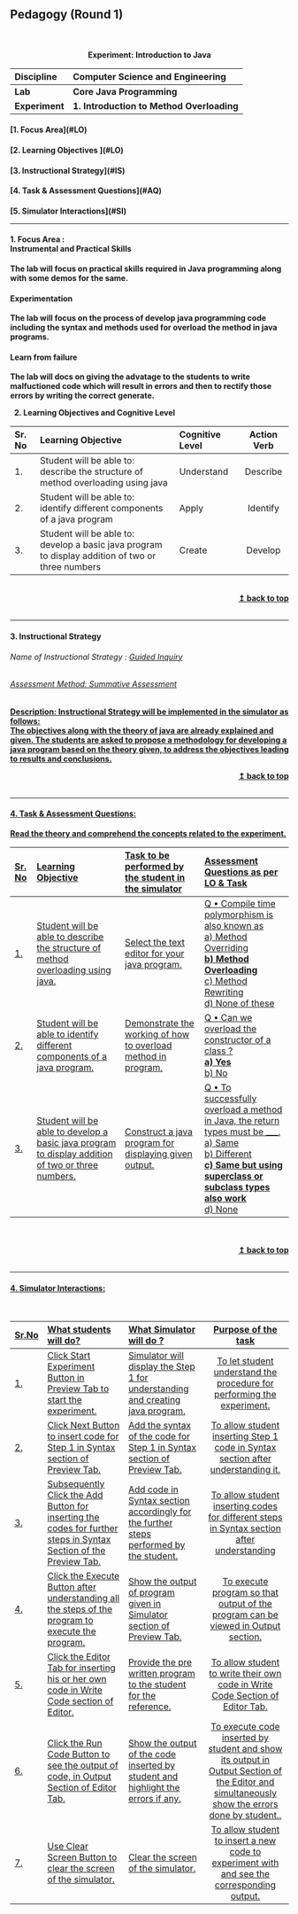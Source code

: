 ## Pedagogy (Round 1)
<p align="center">
<br>
<br>
<b> Experiment: Introduction to Java <a name="top"></a> <br>
</p>

<b>Discipline | <b>Computer Science and Engineering
:--|:--|
<b> Lab | <b> Core Java Programming
<b> Experiment|  <b> 1. Introduction to Method Overloading


<h4> [1. Focus Area](#LO)
<h4> [2. Learning Objectives ](#LO)
<h4> [3. Instructional Strategy](#IS)
<h4> [4. Task & Assessment Questions](#AQ)
<h4> [5. Simulator Interactions](#SI)
<hr>

<a name="LO"></a>
#### 1. Focus Area : <br>Instrumental and Practical Skills
The lab will focus on practical skills required in Java programming along with some demos for the same.<br>
#### Experimentation
The lab will focus on the process of develop java programming code including the syntax and methods used for overload the method in java programs.
#### Learn from failure
The lab will docs on giving the advatage to the students to write malfuctioned code which will result in errors and then to rectify those errors by writing the correct generate.

2. Learning Objectives and Cognitive Level

Sr. No |	Learning Objective	| Cognitive Level | Action Verb
:--|:--|:--|:-:
1.| Student will be able to: <br>describe the structure of method overloading using java<br> | Understand| Describe
2.| Student will be able to: <br>identify different components of a java program<br> | Apply| Identify
3.| Student will be able to: <br>develop a basic java program to display addition of two or three numbers | Create| Develop

<br/>
<div align="right">
    <b><a href="#top">↥ back to top</a></b>
</div>
<br/>
<hr>

<a name="IS"></a>
#### 3. Instructional Strategy
###### Name of Instructional Strategy  :  <u> Guided Inquiry 
###### Assessment Method: Summative Assessment

<u> <b>Description:</b></u> <u> Instructional Strategy will be implemented in the simulator as follows: </u>
<br>
The objectives along with the theory of java are already explained and given. The students are asked to propose a methodology for developing a java program based on the theory given, to address the objectives leading to results and conclusions.
<br/>

<div align="right">
    <b><a href="#top">↥ back to top</a></b>
</div>
<br/>
<hr>

<a name="AQ"></a>
#### 4. Task & Assessment Questions:

Read the theory and comprehend the concepts related to the experiment. 
<br>

Sr. No |	Learning Objective	| Task to be performed by <br> the student  in the simulator | Assessment Questions as per LO & Task
:--|:--|:--|:--
1.| Student will be able to describe the structure of method overloading using java. | Select the text editor for your java program. | Q • Compile time polymorphism is also known as <br>a) Method Overriding<br><b>b) Method Overloading</b><br>c) Method Rewriting<br>d) None of these
2.| Student will be able to identify different components of a java program.| Demonstrate the working of how to overload method in program. | Q • Can we overload the constructor of a class ? <br><b>a) Yes </b><br>b) No
3.| Student will be able to develop a basic java program to display addition of two or three numbers.| Construct a java program for displaying given output. | Q • To successfully overload a method in Java, the return types must be ___. <br>a) Same <br>b) Different<br><b>c) Same but using superclass or subclass types also work</b><br>d) None


</div>
<br>

<br/>
<div align="right">
    <b><a href="#top">↥ back to top</a></b>
</div>
<br/>
<hr>

<a name="SI"></a>

#### 4. Simulator Interactions:
<br>

Sr.No | What students will do? | What Simulator will do ? | Purpose of the task
:--|:--|:--|:--:
1.| Click Start Experiment Button in Preview Tab to start the experiment. | Simulator will display the Step 1 for understanding and creating java program. | To let student understand the procedure for performing the experiment.<br/>
2.| Click Next Button to insert code for Step 1 in Syntax section of Preview Tab.  | Add the syntax of the code for Step 1 in Syntax section of Preview Tab. | To allow student inserting Step 1 code in Syntax section after understanding it.<br/>
3.| Subsequently Click the Add Button for inserting the codes for further steps in Syntax Section of the Preview Tab.  | Add code in Syntax section accordingly for the further steps performed by the student.   | To allow student inserting codes for different steps in Syntax section after understanding<br/>
4.| Click the Execute Button after understanding all the steps of the program to execute the program.  | Show the output of program given in Simulator section of Preview Tab. | To execute program so that output of the program can be viewed in Output section. <br/>
5.| Click the Editor Tab for inserting his or her own code in Write Code section of Editor. | Provide the pre written program to the student for the reference. | To allow student to write their own code in Write Code Section of Editor Tab.<br/>
6.| Click the Run Code Button to see the output of code, in Output Section of Editor Tab. | Show the output of the code inserted by student and highlight the errors if any. | To execute code inserted by student and show its output in Output Section of the Editor and simultaneously show the errors done by student..<br/>
7.| Use Clear Screen Button to clear the screen of the simulator. | Clear the screen of the simulator.  | To allow student to insert a new code to experiment with and see the corresponding output. <br/>
